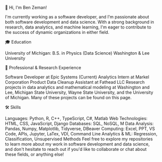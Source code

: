 👋 Hi, I'm Ben Zeman!

I'm currently working as a software developer, and I'm passionate about both software development and data science. With a strong background in research, data analytics, and machine learning, I'm eager to contribute to the success of dynamic organizations in either field.

🎓 Education

University of Michigan: B.S. in Physics (Data Science)
Washington & Lee University

💼 Professional & Research Experience

Software Developer at Epic Systems (Current)
Analytics Intern at Markel Corporation
Product Data Cleanup Assistant at Fathead LLC
Research projects in data analytics and mathematical modeling at Washington and Lee, Michigan State University, Wayne State University, and the University of Michigan. Many of these projects can be found on this page.

🛠 Skills

Languages: Python, R, C++, TypeScript, C#, Matlab
Web Technologies: HTML, CSS, JavaScript, Django
Databases: SQL, NoSQL, M
Data Analysis: Pandas, Numpy, Matplotlib, Tidyverse, DBeaver
Computing: Excel, PPT, VS Code, APIs, Jupyter, LaTex, VDI, Command Line
Analytics & ML: Regression, Classification, Unsupervised Methods
Feel free to explore my repositories to learn more about my work in software development and data science, and don't hesitate to reach out if you'd like to collaborate or chat about these fields, or anything else!
